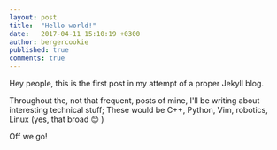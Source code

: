 ```yaml
---
layout: post
title:  "Hello world!"
date:   2017-04-11 15:10:19 +0300
author: bergercookie
published: true
comments: true
---
```


Hey people, this is the first post in my attempt of a proper Jekyll blog.

Throughout the, not that frequent, posts of mine, I'll be writing about
interesting technical stuff; These would be C++, Python, Vim, robotics, Linux
(yes, that broad  :blush: )

Off we go!
